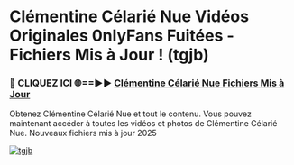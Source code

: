 # Clémentine Célarié Nue Vidéos Originales 0nlyFans Fuitées - Fichiers Mis à Jour ! (tgjb)

<h3>🔴 CLIQUEZ ICI 🌐==►► <a href="https://tinyurl.com/2pmr4ezf" rel="nofollow">Clémentine Célarié Nue Fichiers Mis à Jour</a></h3>

Obtenez Clémentine Célarié Nue et tout le contenu. Vous pouvez maintenant accéder à toutes les vidéos et photos de Clémentine Célarié Nue. Nouveaux fichiers mis à jour 2025

[![tgjb](https://i.imgur.com/6SNvagu.gif)](https://tinyurl.com/2pmr4ezf)
